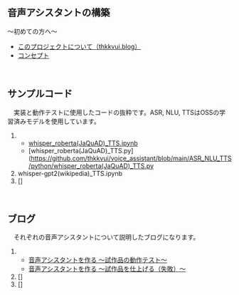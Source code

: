 ## **音声アシスタントの構築**

〜初めての方へ〜
- [このプロジェクトについて（thkkvui.blog）](https://thkkvui.blog/2023/04/19/post7/)
- [コンセプト](https://github.com/thkkvui/Deploy_my_VUI)

&emsp;

## **サンプルコード**

　実装と動作テストに使用したコードの抜粋です。ASR, NLU, TTSはOSSの学習済みモデルを使用しています。

1. - [whisper_roberta(JaQuAD)_TTS.ipynb](https://github.com/thkkvui/voice_assistant/blob/main/src/ASR_NLU_TTS/nb/whisper_roberta(JaQuAD)_TTS.ipynb)
   - [whisper_roberta(JaQuAD)_TTS.py](https://github.com/thkkvui/voice_assistant/blob/main/ASR_NLU_TTS/python/whisper_roberta(JaQuAD)_TTS.py
2. whisper-gpt2(wikipedia)_TTS.ipynb
3. []

&emsp;

## **ブログ**

　それぞれの音声アシスタントについて説明したブログになります。

1. - [音声アシスタントを作る 〜試作品の動作テスト〜](https://thkkvui.blog/2023/07/30/post26/)
   - [音声アシスタントを作る 〜試作品を仕上げる（失敗）〜]()
2. []
3. []
